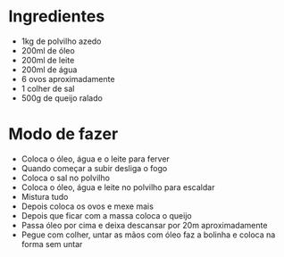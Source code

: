 # Ingredientes

- 1kg de polvilho azedo
- 200ml de óleo
- 200ml de leite
- 200ml de água
- 6 ovos aproximadamente
- 1 colher de sal
- 500g de queijo ralado

# Modo de fazer

- Coloca o óleo, água e o leite para ferver
- Quando começar a subir desliga o fogo
- Coloca o sal no polvilho
- Coloca o óleo, água e leite no polvilho para escaldar
- Mistura tudo
- Depois coloca os ovos e mexe mais
- Depois que ficar com a massa coloca o queijo
- Passa óleo por cima e deixa descansar por 20m aproximadamente
- Pegue com colher, untar as mãos com óleo faz a bolinha e coloca na forma sem untar